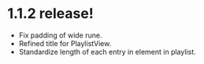 # 1.1.2 release!

* Fix padding of wide rune.
* Refined title for PlaylistView.
* Standardize length of each entry in element in playlist.